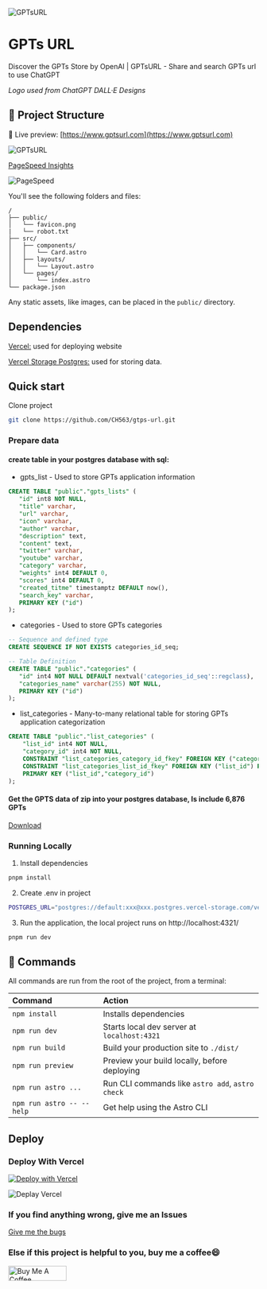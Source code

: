 ![GPTsURL](https://github.com/CH563/gtps-url/blob/main/public/logo.png)

# GPTs URL

Discover the GPTs Store by OpenAI | GPTsURL - Share and search GPTs url to use ChatGPT

*Logo used from ChatGPT DALL·E Designs*

## 🚀 Project Structure

🍿 Live preview: [https://www.gptsurl.com](https://www.gptsurl.com)

![GPTsURL](https://github.com/CH563/gtps-url/blob/main/public/image-white.png)

[PageSpeed Insights](https://pagespeed.web.dev/analysis/https-gptsurl-com/hnkd6k6hly?hl=en_US&form_factor=desktop)

![PageSpeed](https://github.com/CH563/gtps-url/blob/main/page-speed.png)

You'll see the following folders and files:

```text
/
├── public/
│   └── favicon.png
|   └── robot.txt
├── src/
│   ├── components/
│   │   └── Card.astro
│   ├── layouts/
│   │   └── Layout.astro
│   └── pages/
│       └── index.astro
└── package.json
```

Any static assets, like images, can be placed in the `public/` directory.

## Dependencies

[Vercel:](https://vercel.com/) used for deploying website

[Vercel Storage Postgres:](https://vercel.com/docs/storage/vercel-postgres) used for storing data.

## Quick start

Clone project

 ```bash
 git clone https://github.com/CH563/gtps-url.git
 ```

### Prepare data

#### create table in your postgres database with sql:

- gpts_list - Used to store GPTs application information
 ```sql
 CREATE TABLE "public"."gpts_lists" (
    "id" int8 NOT NULL,
    "title" varchar,
    "url" varchar,
    "icon" varchar,
    "author" varchar,
    "description" text,
    "content" text,
    "twitter" varchar,
    "youtube" varchar,
    "category" varchar,
    "weights" int4 DEFAULT 0,
    "scores" int4 DEFAULT 0,
    "created_titme" timestamptz DEFAULT now(),
    "search_key" varchar,
    PRIMARY KEY ("id")
);
 ```

 - categories - Used to store GPTs categories
 ```sql
 -- Sequence and defined type
CREATE SEQUENCE IF NOT EXISTS categories_id_seq;

-- Table Definition
CREATE TABLE "public"."categories" (
    "id" int4 NOT NULL DEFAULT nextval('categories_id_seq'::regclass),
    "categories_name" varchar(255) NOT NULL,
    PRIMARY KEY ("id")
);
 ```

 - list_categories - Many-to-many relational table for storing GPTs application categorization
```sql
CREATE TABLE "public"."list_categories" (
    "list_id" int4 NOT NULL,
    "category_id" int4 NOT NULL,
    CONSTRAINT "list_categories_category_id_fkey" FOREIGN KEY ("category_id") REFERENCES "public"."categories"("id"),
    CONSTRAINT "list_categories_list_id_fkey" FOREIGN KEY ("list_id") REFERENCES "public"."gpts_lists"("id"),
    PRIMARY KEY ("list_id","category_id")
);
```

#### Get the GPTS data of zip into your postgres database, Is include 6,876 GPTs

[Download](https://github.com/CH563/gtps-url/releases/tag/untagged-d6ea228bb35fb910367f)


### Running Locally

1. Install dependencies
```bash
pnpm install
```

2. Create .env in project
```bash
POSTGRES_URL="postgres://default:xxx@xxx.postgres.vercel-storage.com/verceldb"
```

3. Run the application, the local project runs on http://localhost:4321/
```bash
pnpm run dev
```

## 🧞 Commands

All commands are run from the root of the project, from a terminal:

| Command                   | Action                                           |
| :------------------------ | :----------------------------------------------- |
| `npm install`             | Installs dependencies                            |
| `npm run dev`             | Starts local dev server at `localhost:4321`      |
| `npm run build`           | Build your production site to `./dist/`          |
| `npm run preview`         | Preview your build locally, before deploying     |
| `npm run astro ...`       | Run CLI commands like `astro add`, `astro check` |
| `npm run astro -- --help` | Get help using the Astro CLI                     |


## Deploy

### Deploy With Vercel

[![Deploy with Vercel](https://vercel.com/button)](https://vercel.com/new/clone?repository-url=https%3A%2F%2Fgithub.com%2FCH563%2Fgtps-url&env=POSTGRES_URL&envDescription=Vercel%20Storage%20Postgres%20Link%20Address)

![Deplay Vercel](https://github.com/CH563/gtps-url/blob/main/vercel.png)

### If you find anything wrong, give me an Issues

[Give me the bugs](https://github.com/CH563/gtps-url/issues)

### Else if this project is helpful to you, buy me a coffee😄

<a href="https://www.buymeacoffee.com/liwen563" target="_blank"><img src="https://cdn.buymeacoffee.com/buttons/v2/default-yellow.png" alt="Buy Me A Coffee" style="height: 30px !important;width: 117px !important;" ></a>
